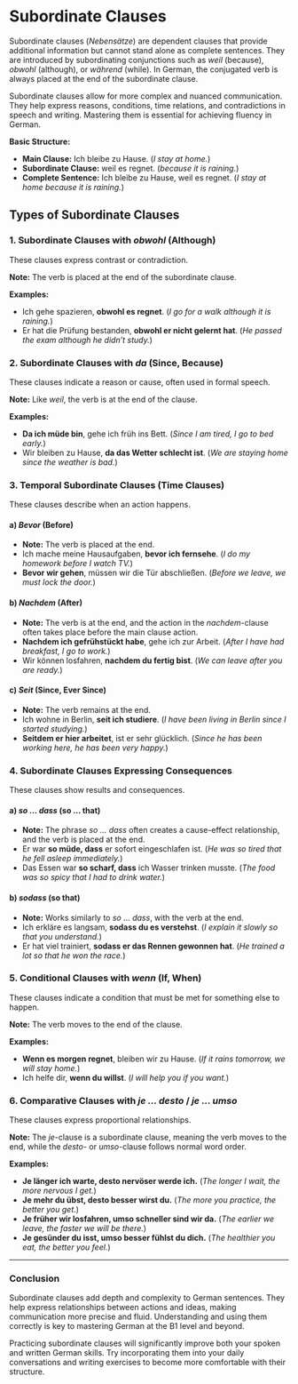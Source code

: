 # **Subordinate Clauses**

Subordinate clauses (*Nebensätze*) are dependent clauses that provide additional information but cannot stand alone as complete sentences. They are introduced by subordinating conjunctions such as *weil* (because), *obwohl* (although), or *während* (while). In German, the conjugated verb is always placed at the end of the subordinate clause.

Subordinate clauses allow for more complex and nuanced communication. They help express reasons, conditions, time relations, and contradictions in speech and writing. Mastering them is essential for achieving fluency in German.

**Basic Structure:**

- **Main Clause:** Ich bleibe zu Hause. (*I stay at home.*)
- **Subordinate Clause:** weil es regnet. (*because it is raining.*)
- **Complete Sentence:** Ich bleibe zu Hause, weil es regnet. (*I stay at home because it is raining.*)

## **Types of Subordinate Clauses**

### **1. Subordinate Clauses with *obwohl* (Although)**

These clauses express contrast or contradiction.

**Note:** The verb is placed at the end of the subordinate clause.

**Examples:**

- Ich gehe spazieren, **obwohl es regnet**. (*I go for a walk although it is raining.*)
- Er hat die Prüfung bestanden, **obwohl er nicht gelernt hat**. (*He passed the exam although he didn’t study.*)

### **2. Subordinate Clauses with *da* (Since, Because)**

These clauses indicate a reason or cause, often used in formal speech.

**Note:** Like *weil*, the verb is at the end of the clause.

**Examples:**

- **Da ich müde bin**, gehe ich früh ins Bett. (*Since I am tired, I go to bed early.*)
- Wir bleiben zu Hause, **da das Wetter schlecht ist**. (*We are staying home since the weather is bad.*)

### **3. Temporal Subordinate Clauses (Time Clauses)**

These clauses describe when an action happens.

#### **a) *Bevor* (Before)**

- **Note:** The verb is placed at the end.
- Ich mache meine Hausaufgaben, **bevor ich fernsehe**. (*I do my homework before I watch TV.*)
- **Bevor wir gehen**, müssen wir die Tür abschließen. (*Before we leave, we must lock the door.*)

#### **b) *Nachdem* (After)**

- **Note:** The verb is at the end, and the action in the *nachdem*-clause often takes place before the main clause action.
- **Nachdem ich gefrühstückt habe**, gehe ich zur Arbeit. (*After I have had breakfast, I go to work.*)
- Wir können losfahren, **nachdem du fertig bist**. (*We can leave after you are ready.*)

#### **c) *Seit* (Since, Ever Since)**

- **Note:** The verb remains at the end.
- Ich wohne in Berlin, **seit ich studiere**. (*I have been living in Berlin since I started studying.*)
- **Seitdem er hier arbeitet**, ist er sehr glücklich. (*Since he has been working here, he has been very happy.*)

### **4. Subordinate Clauses Expressing Consequences**

These clauses show results and consequences.

#### **a) *so … dass* (so … that)**

- **Note:** The phrase *so … dass* often creates a cause-effect relationship, and the verb is placed at the end.
- Er war **so müde, dass** er sofort eingeschlafen ist. (*He was so tired that he fell asleep immediately.*)
- Das Essen war **so scharf, dass** ich Wasser trinken musste. (*The food was so spicy that I had to drink water.*)

#### **b) *sodass* (so that)**

- **Note:** Works similarly to *so … dass*, with the verb at the end.
- Ich erkläre es langsam, **sodass du es verstehst**. (*I explain it slowly so that you understand.*)
- Er hat viel trainiert, **sodass er das Rennen gewonnen hat**. (*He trained a lot so that he won the race.*)

### **5. Conditional Clauses with *wenn* (If, When)**

These clauses indicate a condition that must be met for something else to happen.

**Note:** The verb moves to the end of the clause.

**Examples:**

- **Wenn es morgen regnet**, bleiben wir zu Hause. (*If it rains tomorrow, we will stay home.*)
- Ich helfe dir, **wenn du willst**. (*I will help you if you want.*)

### **6. Comparative Clauses with *je … desto* / *je … umso***

These clauses express proportional relationships.

**Note:** The *je*-clause is a subordinate clause, meaning the verb moves to the end, while the *desto*- or *umso*-clause follows normal word order.

**Examples:**

- **Je länger ich warte, desto nervöser werde ich.** (*The longer I wait, the more nervous I get.*)
- **Je mehr du übst, desto besser wirst du.** (*The more you practice, the better you get.*)
- **Je früher wir losfahren, umso schneller sind wir da.** (*The earlier we leave, the faster we will be there.*)
- **Je gesünder du isst, umso besser fühlst du dich.** (*The healthier you eat, the better you feel.*)

---

### **Conclusion**

Subordinate clauses add depth and complexity to German sentences. They help express relationships between actions and ideas, making communication more precise and fluid. Understanding and using them correctly is key to mastering German at the B1 level and beyond.

Practicing subordinate clauses will significantly improve both your spoken and written German skills. Try incorporating them into your daily conversations and writing exercises to become more comfortable with their structure.
